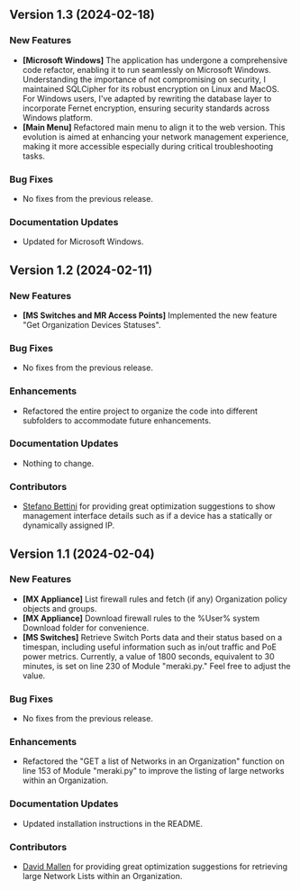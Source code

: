 ## Version 1.3 (2024-02-18)

### New Features
- **[Microsoft Windows]** The application has undergone a comprehensive code refactor, enabling it to run seamlessly on Microsoft Windows. Understanding the importance of not compromising on security, I maintained SQLCipher for its robust encryption on Linux and MacOS. For Windows users, I've adapted by rewriting the database layer to incorporate Fernet encryption, ensuring security standards across Windows platform.
- **[Main Menu]** Refactored main menu to align it to the web version. This evolution is aimed at enhancing your network management experience, making it more accessible especially during critical troubleshooting tasks.

### Bug Fixes
- No fixes from the previous release.

### Documentation Updates
- Updated for Microsoft Windows.



## Version 1.2 (2024-02-11)

### New Features
- **[MS Switches and MR Access Points]** Implemented the new feature "Get Organization Devices Statuses".

### Bug Fixes
- No fixes from the previous release.

### Enhancements
- Refactored the entire project to organize the code into different subfolders to accommodate future enhancements.

### Documentation Updates
- Nothing to change.

### Contributors
- [Stefano Bettini](https://www.linkedin.com/in/stefano-bettini-97904918a/) for providing great optimization suggestions to show management interface details such as if a device has a statically or dynamically assigned IP.




## Version 1.1 (2024-02-04)

### New Features
- **[MX Appliance]** List firewall rules and fetch (if any) Organization policy objects and groups.
- **[MX Appliance]** Download firewall rules to the %User% system Download folder for convenience.
- **[MS Switches]** Retrieve Switch Ports data and their status based on a timespan, including useful information such as in/out traffic and PoE power metrics. Currently, a value of 1800 seconds, equivalent to 30 minutes, is set on line 230 of Module "meraki.py." Feel free to adjust the value.

### Bug Fixes
- No fixes from the previous release.

### Enhancements
- Refactored the "GET a list of Networks in an Organization" function on line 153 of Module "meraki.py" to improve the listing of large networks within an Organization.

### Documentation Updates
- Updated installation instructions in the README.

### Contributors
- [David Mallen](https://www.linkedin.com/in/david-mallen-64a679a/) for providing great optimization suggestions for retrieving large Network Lists within an Organization.